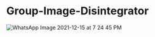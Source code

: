 # Group-Image-Disintegrator
![WhatsApp Image 2021-12-15 at 7 24 45 PM](https://user-images.githubusercontent.com/88179449/146199411-82987c82-6d26-47e9-9b02-43d0b3a5a0ca.jpeg)



